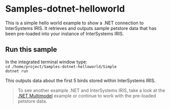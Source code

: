 # Samples-dotnet-helloworld
This is a simple hello world example to show a .NET connection to InterSystems IRIS. It retrieves and outputs sample petstore data that has been pre-loaded into your instance of InterSystems IRIS.


## Run this sample
In the integrated terminal window type:  
    `cd /home/project/Samples-dotnet-helloworld/Simple`  
    `dotnet run`  
	
This outputs data about the first 5 birds stored within InterSystems IRIS.
	
> To see another example .NET and InterSystems IRIS, take a look at the [.NET Multimodel](../quickstarts-multimodel-dotnet/README.md) example or continue to work with the pre-loaded petstore data.
	